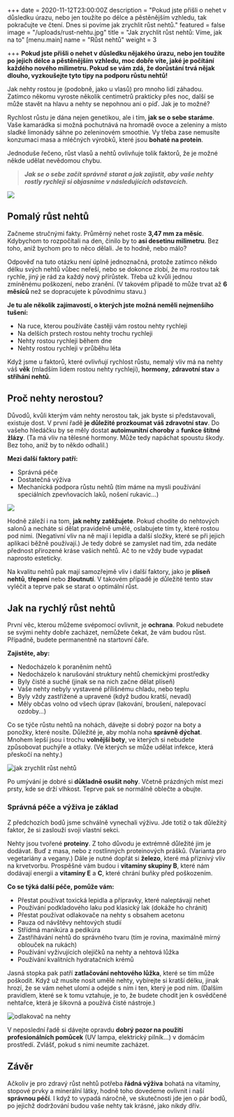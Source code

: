 +++
date = 2020-11-12T23:00:00Z
description = "Pokud jste přišli o nehet v důsledku úrazu, nebo jen toužíte po délce a pěstěnějším vzhledu, tak pokračujte ve čtení. Dnes si povíme jak zrychlit růst nehtů."
featured = false
image = "/uploads/rust-nehtu.jpg"
title = "Jak zrychlit růst nehtů: Víme, jak na to"
[menu.main]
name = "Růst nehtů"
weight = 3

+++
**Pokud jste přišli o nehet v důsledku nějakého úrazu, nebo jen toužíte po jejich délce a pěstěnějším vzhledu, moc dobře víte, jaké je počítání každého nového milimetru. Pokud se vám zdá, že dorůstání trvá nějak dlouho, vyzkoušejte tyto tipy na podporu růstu nehtů!**

Jak nehty rostou je (podobně, jako u vlasů) pro mnoho lidí záhadou. Zatímco někomu vyroste několik centimetrů prakticky přes noc, další se může stavět na hlavu a nehty se nepohnou ani o píď. Jak je to možné?

Rychlost růstu je dána nejen genetikou, ale i tím, **jak se o sebe staráme**. Vaše kamarádka si možná pochutnává na hromadě ovoce a zeleniny a místo sladké limonády sáhne po zeleninovém smoothie. Vy třeba zase nemusíte konzumaci masa a mléčných výrobků, které jsou **bohaté na protein**.

Jednoduše řečeno, růst vlasů a nehtů ovlivňuje tolik faktorů, že je možné někde udělat nevědomou chybu.

> **_Jak se o sebe začít správně starat a jak zajistit, aby vaše nehty rostly rychleji si objasníme v následujících odstavcích._**

  
![](/uploads/pomaly-rust-nehtu.jpg)

## Pomalý růst nehtů

Začneme stručnými fakty. Průměrný nehet roste **3,47 mm za měsíc**. Kdybychom to rozpočítali na den, činilo by to **asi desetinu milimetru**. Bez toho, aniž bychom pro to něco dělali. Je to hodně, nebo málo?

Odpověď na tuto otázku není úplně jednoznačná, protože zatímco někdo délku svých nehtů vůbec neřeší, nebo se dokonce zlobí, že mu rostou tak rychle, jiný je rád za každý nový přírůstek. Třeba už kvůli jednou zmíněnému poškození, nebo zranění. (V takovém případě to může trvat až **6 měsíců** než se dopracujete k původnímu stavu.)

**Je tu ale několik zajímavostí, o kterých jste možná neměli nejmenšího tušení:**

* Na ruce, kterou používáte častěji vám rostou nehty rychleji
* Na delších prstech rostou nehty trochu rychleji
* Nehty rostou rychleji během dne
* Nehty rostou rychleji v průběhu léta

Když jsme u faktorů, které ovlivňují rychlost růstu, nemalý vliv má na nehty váš **věk** (mladším lidem rostou nehty rychleji), **hormony**, **zdravotní stav** a **stříhání nehtů**.

## Proč nehty nerostou?

Důvodů, kvůli kterým vám nehty nerostou tak, jak byste si představovali, existuje dost. V první řadě **je důležité prozkoumat váš zdravotní stav**. Do vašeho hledáčku by se měly dostat **autoimunitní choroby** a **funkce štítné žlázy**. (Ta má vliv na tělesné hormony. Může tedy napáchat spoustu škody. Bez toho, aniž by to někdo odhalil.)

**Mezi další faktory patří:**

* Správná péče
* Dostatečná výživa
* Mechanická podpora růstu nehtů (tím máme na mysli používání speciálních zpevňovacích laků, nošení rukavic…)

![](/uploads/pece-o-nehty-2.jpg)

Hodně záleží i na tom, **jak nehty zatěžujete**. Pokud chodíte do nehtových salonů a necháte si dělat pravidelně umělé, oslabujete tím ty, které rostou pod nimi. (Negativní vliv na ně mají i lepidla a další složky, které se při jejich aplikaci běžně používají.) Je tedy dobré se zamyslet nad tím, zda nedáte přednost přirozené kráse vašich nehtů. Ač to ne vždy bude vypadat naprosto esteticky.

Na kvalitu nehtů pak mají samozřejmě vliv i další faktory, jako je **plíseň nehtů**, **třepení** nebo **žloutnutí**. V takovém případě je důležité tento stav vyléčit a teprve pak se starat o optimální růst.

## Jak na rychlý růst nehtů

První věc, kterou můžeme svépomocí ovlivnit, je **ochrana**. Pokud nebudete se svými nehty dobře zacházet, nemůžete čekat, že vám budou růst. Případně, budete permanentně na startovní čáře.

**Zajistěte, aby:**

* Nedocházelo k poraněním nehtů
* Nedocházelo k narušování struktury nehtů chemickými prostředky
* Byly čisté a suché (jinak se na nich začne dělat plíseň)
* Vaše nehty nebyly vystavené přílišnému chladu, nebo teplu
* Byly vždy zastřižené a upravené (když budou kratší, nevadí)
* Měly občas volno od všech úprav (lakování, broušení, nalepovací ozdoby…)

Co se týče růstu nehtů na nohách, dávejte si dobrý pozor na boty a ponožky, které nosíte. Důležité je, aby mohla noha **správně dýchat**. Mnohem lepší jsou i trochu **volnější boty**, ve kterých si nebudete způsobovat puchýře a otlaky. (Ve kterých se může udělat infekce, která přeskočí na nehty.)

![jak zrychlit růst nehtů](/uploads/jak-zrychlit-rust-nehtu.jpg)

Po umývání je dobré si **důkladně osušit nohy**. Včetně prázdných míst mezi prsty, kde se drží vlhkost. Teprve pak se normálně oblečte a obujte.

### Správná péče a výživa je základ

Z předchozích bodů jsme schválně vynechali výživu. Jde totiž o tak důležitý faktor, že si zaslouží svoji vlastní sekci.

Nehty jsou tvořené **proteiny**. Z toho důvodu je extrémně důležité jim je dodávat. Buď z masa, nebo z rostlinných proteinových prášků. (Varianta pro vegetariány a vegany.) Dále je nutné dopřát si **železo**, které má příznivý vliv na krvetvorbu. Prospěšné vám budou i **vitamíny skupiny B**, které nám dodávají energii a **vitamíny E** a **C**, které chrání buňky před poškozením.

**Co se týká další péče, pomůže vám:**

* Přestat používat toxická lepidla a přípravky, které naleptávají nehet
* Používání podkladového laku pod klasický lak (dokáže ho chránit)
* Přestat používat odlakovače na nehty s obsahem acetonu
* Pauza od návštěvy nehtových studií
* Střídmá manikúra a pedikúra
* Zastřihávání nehtů do správného tvaru (tím je rovina, maximálně mírný oblouček na rukách)
* Používání vyživujících olejíčků na nehty a nehtová lůžka
* Používání kvalitních hydratačních krémů

Jasná stopka pak patří **zatlačování nehtového lůžka**, které se tím může poškodit. Když už musíte nosit umělé nehty, vybírejte si kratší délku, jinak hrozí, že se vám nehet ulomí a odejde s ním i ten, který je pod ním. (Dalším pravidlem, které se k tomu vztahuje, je to, že budete chodit jen k osvědčené nehtařce, která je šikovná a používá čisté nástroje.)

![odlakovač na nehty](/uploads/odlakovac-na-nehty.jpg)

V neposlední řadě si dávejte opravdu **dobrý pozor na použití profesionálních pomůcek** (UV lampa, elektrický pilník…) v domácím prostředí. Zvlášť, pokud s nimi neumíte zacházet.

## Závěr

Ačkoliv je pro zdravý růst nehtů potřeba **řádná výživa** bohatá na vitamíny, stopové prvky a minerální látky, hodně toho dovedeme ovlivnit i naší **správnou péčí**. I když to vypadá náročně, ve skutečnosti jde jen o pár bodů, po jejichž dodržování budou vaše nehty tak krásné, jako nikdy dřív.